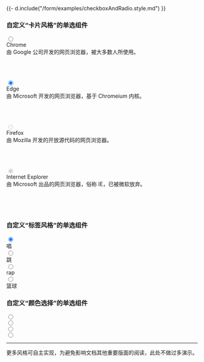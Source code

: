<!--
 以下示例仅用于演示 lay-skin="none" 用法，仅支持 webkit 系浏览器，任何样式或兼容性问题请自行解决
-->

<div class="layui-form" lay-filter="form-demo-skin">
  {{- d.include("/form/examples/checkboxAndRadio.style.md") }}
  <h3 class="ws-bold">自定义“卡片风格”的单选组件</h3>
  <div class="layui-row layui-col-space8">
    <div class="layui-col-xs12 layui-col-sm6 layui-col-md3">
      <input type="radio" name="radio1" value="chrome" lay-skin="none">
      <div lay-radio class="lay-skin-checkcard lay-check-dot-2" style="height: 100px">
        <div class="lay-skin-checkcard-avatar">
          <span class="layui-icon layui-icon-chrome" style="font-size: 30px"></span>
        </div>
        <div class="lay-skin-checkcard-detail">
          <div class="lay-skin-checkcard-header">Chrome</div>
          <div class="lay-skin-checkcard-description lay-ellipsis-multi-line">
            由 Google 公司开发的网页浏览器，被大多数人所使用。
          </div>
        </div>
      </div>
    </div>
    <div class="layui-col-xs12 layui-col-sm6 layui-col-md3">
      <input type="radio" name="radio1" value="edge" lay-skin="none" checked>
      <div lay-radio class="lay-skin-checkcard lay-check-dot-2" style="height: 100px">
        <div class="lay-skin-checkcard-avatar">
          <i class="layui-icon layui-icon-edge" style="font-size: 30px"></i>
        </div>
        <div class="lay-skin-checkcard-detail">
          <div class="lay-skin-checkcard-header">Edge</div>
          <div class="lay-skin-checkcard-description lay-ellipsis-multi-line">
            由 Microsoft 开发的网页浏览器，基于 Chromeium 内核。
          </div>
        </div>
      </div>
    </div>
    <div class="layui-col-xs12 layui-col-sm6 layui-col-md3">
      <input type="radio" name="radio11" value="firefox" lay-skin="none" disabled>
      <div lay-radio class="lay-skin-checkcard lay-check-dot-2" style="height: 100px">
        <div class="lay-skin-checkcard-avatar">
          <i class="layui-icon layui-icon-firefox" style="font-size: 30px"></i>
        </div>
        <div class="lay-skin-checkcard-detail">
          <div class="lay-skin-checkcard-header">Firefox</div>
          <div class="lay-skin-checkcard-description lay-ellipsis-multi-line">
            由 Mozilla 开发的开放源代码的网页浏览器。
          </div>
        </div>
      </div>
    </div>
    <div class="layui-col-xs12 layui-col-sm6 layui-col-md3">
      <input type="radio" name="radio11" value="ie" lay-skin="none" disabled checked>
      <div lay-radio class="lay-skin-checkcard lay-check-dot-2" style="height: 100px">
        <div class="lay-skin-checkcard-avatar">
          <i class="layui-icon layui-icon-ie" style="font-size: 30px"></i>
        </div>
        <div class="lay-skin-checkcard-detail">
          <div class="lay-skin-checkcard-header">Internet Explorer</div>
          <div class="lay-skin-checkcard-description lay-ellipsis-multi-line">
            由 Microsoft 出品的网页浏览器，俗称 IE，已被微软放弃。
          </div>
        </div>
      </div>
    </div>
  </div>

  <h3 class="ws-bold">自定义“标签风格”的单选组件</h3>
  <div>
    <input type="radio" name="hobby" value="唱" lay-skin="none" checked>
    <div lay-radio class="lay-skin-tag layui-badge">唱</div>
    <input type="radio" name="hobby" value="跳" lay-skin="none">
    <div lay-radio class="lay-skin-tag layui-badge">跳</div>
    <input type="radio" name="hobby" value="rap" lay-skin="none">
    <div lay-radio class="lay-skin-tag layui-badge">rap</div>
    <input type="radio" name="hobby" value="篮球" lay-skin="none">
    <div lay-radio class="lay-skin-tag layui-badge">篮球</div>
  </div>

  <h3 class="ws-bold">自定义“颜色选择”的单选组件</h3>
  <div>
    <input type="radio" name="color" value="red" lay-skin="none">
    <div lay-radio class="lay-skin-color-picker" style="color: red; background-color: red"></div>
    <input type="radio" name="color" value="#16b777" lay-skin="none">
    <div lay-radio class="lay-skin-color-picker" style="color: #16b777; background-color: #16b777"></div>
    <input type="radio" name="color" value="blueviolet" lay-skin="none">
    <div lay-radio class="lay-skin-color-picker" style="color: blueviolet; background-color: blueviolet"></div>
    <input type="radio" name="color" value="#16baaa" lay-skin="none">
    <div lay-radio class="lay-skin-color-picker" style="color: #16baaa; background-color: #16baaa"></div>
  </div>

  <hr>
  <p>更多风格可自主实现，为避免影响文档其他重要版面的阅读，此处不做过多演示。</p>

</div>

<!-- import layui -->
<script>
  layui.use(function () {
    var form = layui.form;
    var $ = layui.$;
    // …
  });
</script>
